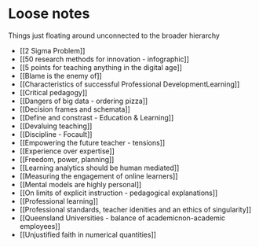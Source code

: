 # Loose notes

Things just floating around unconnected to the broader hierarchy

- [[2 Sigma Problem]]
- [[50 research methods for innovation - infographic]]
- [[5 points for teaching anything in the digital age]]
- [[Blame is the enemy of]]
- [[Characteristics of successful Professional DevelopmentLearning]]
- [[Critical pedagogy]]
- [[Dangers of big data - ordering pizza]]
- [[Decision frames and schemata]]
- [[Define and constrast - Education & Learning]]
- [[Devaluing teaching]]
- [[Discipline - Focault]]
- [[Empowering the future teacher - tensions]]
- [[Experience over expertise]]
- [[Freedom, power, planning]]
- [[Learning analytics should be human mediated]]
- [[Measuring the engagement of online learners]]
- [[Mental models are highly personal]]
- [[On limits of explicit instruction - pedagogical explanations]]
- [[Professional learning]]
- [[Professional standards, teacher idenities and an ethics of singularity]]
- [[Queensland Universities - balance of academicnon-academic employees]]
- [[Unjustified faith in numerical quantities]]


